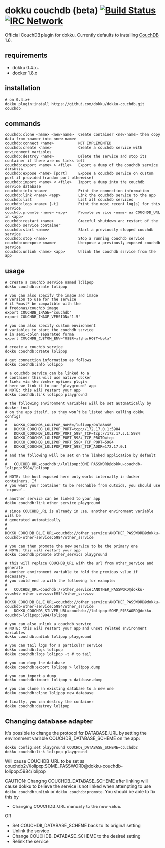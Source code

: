 # dokku couchdb (beta) [![Build Status](https://img.shields.io/travis/dokku/dokku-couchdb.svg?branch=master "Build Status")](https://travis-ci.org/dokku/dokku-couchdb) [![IRC Network](https://img.shields.io/badge/irc-freenode-blue.svg "IRC Freenode")](https://webchat.freenode.net/?channels=dokku)

Official CouchDB plugin for dokku. Currently defaults to installing [CouchDB 1.6](https://hub.docker.com/r/frodenas/couchdb/).

## requirements

- dokku 0.4.x+
- docker 1.8.x

## installation

```shell
# on 0.4.x+
dokku plugin:install https://github.com/dokku/dokku-couchdb.git couchdb
```

## commands

```
couchdb:clone <name> <new-name>  Create container <new-name> then copy data from <name> into <new-name>
couchdb:connect <name>           NOT IMPLEMENTED
couchdb:create <name>            Create a couchdb service with environment variables
couchdb:destroy <name>           Delete the service and stop its container if there are no links left
couchdb:export <name> > <file>   Export a dump of the couchdb service database
couchdb:expose <name> [port]     Expose a couchdb service on custom port if provided (random port otherwise)
couchdb:import <name> < <file>   Import a dump into the couchdb service database
couchdb:info <name>              Print the connection information
couchdb:link <name> <app>        Link the couchdb service to the app
couchdb:list                     List all couchdb services
couchdb:logs <name> [-t]         Print the most recent log(s) for this service
couchdb:promote <name> <app>     Promote service <name> as COUCHDB_URL in <app>
couchdb:restart <name>           Graceful shutdown and restart of the couchdb service container
couchdb:start <name>             Start a previously stopped couchdb service
couchdb:stop <name>              Stop a running couchdb service
couchdb:unexpose <name>          Unexpose a previously exposed couchdb service
couchdb:unlink <name> <app>      Unlink the couchdb service from the app
```

## usage

```shell
# create a couchdb service named lolipop
dokku couchdb:create lolipop

# you can also specify the image and image
# version to use for the service
# it *must* be compatible with the
# fredonas/couchdb image
export COUCHDB_IMAGE="couchdb"
export COUCHDB_IMAGE_VERSION="1.5"

# you can also specify custom environment
# variables to start the couchdb service
# in semi-colon separated forma
export COUCHDB_CUSTOM_ENV="USER=alpha;HOST=beta"

# create a couchdb service
dokku couchdb:create lolipop

# get connection information as follows
dokku couchdb:info lolipop

# a couchdb service can be linked to a
# container this will use native docker
# links via the docker-options plugin
# here we link it to our 'playground' app
# NOTE: this will restart your app
dokku couchdb:link lolipop playground

# the following environment variables will be set automatically by docker (not
# on the app itself, so they won’t be listed when calling dokku config)
#
#   DOKKU_COUCHDB_LOLIPOP_NAME=/lolipop/DATABASE
#   DOKKU_COUCHDB_LOLIPOP_PORT=tcp://172.17.0.1:5984
#   DOKKU_COUCHDB_LOLIPOP_PORT_5984_TCP=tcp://172.17.0.1:5984
#   DOKKU_COUCHDB_LOLIPOP_PORT_5984_TCP_PROTO=tcp
#   DOKKU_COUCHDB_LOLIPOP_PORT_5984_TCP_PORT=5984
#   DOKKU_COUCHDB_LOLIPOP_PORT_5984_TCP_ADDR=172.17.0.1
#
# and the following will be set on the linked application by default
#
#   COUCHDB_URL=couchdb://lolipop:SOME_PASSWORD@dokku-couchdb-lolipop:5984/lolipop
#
# NOTE: the host exposed here only works internally in docker containers. If
# you want your container to be reachable from outside, you should use `expose`.

# another service can be linked to your app
dokku couchdb:link other_service playground

# since COUCHDB_URL is already in use, another environment variable will be
# generated automatically
#
#   DOKKU_COUCHDB_BLUE_URL=couchdb://other_service:ANOTHER_PASSWORD@dokku-couchdb-other-service:5984/other_service

# you can then promote the new service to be the primary one
# NOTE: this will restart your app
dokku couchdb:promote other_service playground

# this will replace COUCHDB_URL with the url from other_service and generate
# another environment variable to hold the previous value if necessary.
# you could end up with the following for example:
#
#   COUCHDB_URL=couchdb://other_service:ANOTHER_PASSWORD@dokku-couchdb-other-service:5984/other_service
#   DOKKU_COUCHDB_BLUE_URL=couchdb://other_service:ANOTHER_PASSWORD@dokku-couchdb-other-service:5984/other_service
#   DOKKU_COUCHDB_SILVER_URL=couchdb://lolipop:SOME_PASSWORD@dokku-couchdb-lolipop:5984/lolipop

# you can also unlink a couchdb service
# NOTE: this will restart your app and unset related environment variables
dokku couchdb:unlink lolipop playground

# you can tail logs for a particular service
dokku couchdb:logs lolipop
dokku couchdb:logs lolipop -t # to tail

# you can dump the database
dokku couchdb:export lolipop > lolipop.dump

# you can import a dump
dokku couchdb:import lolipop < database.dump

# you can clone an existing database to a new one
dokku couchdb:clone lolipop new_database

# finally, you can destroy the container
dokku couchdb:destroy lolipop
```

## Changing database adapter

It's possible to change the protocol for DATABASE_URL by setting
the environment variable COUCHDB_DATABASE_SCHEME on the app:

```
dokku config:set playground COUCHDB_DATABASE_SCHEME=couchdb2
dokku couchdb:link lolipop playground
```

Will cause COUCHDB_URL to be set as
couchdb2://lolipop:SOME_PASSWORD@dokku-couchdb-lolipop:5984/lolipop

CAUTION: Changing COUCHDB_DATABASE_SCHEME after linking will cause dokku to
believe the service is not linked when attempting to use `dokku couchdb:unlink`
or `dokku couchdb:promote`.
You should be able to fix this by

- Changing COUCHDB_URL manually to the new value.

OR

- Set COUCHDB_DATABASE_SCHEME back to its original setting
- Unlink the service
- Change COUCHDB_DATABASE_SCHEME to the desired setting
- Relink the service
